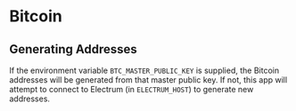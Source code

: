 # Bitcoin

## Generating Addresses

If the environment variable `BTC_MASTER_PUBLIC_KEY` is supplied, the Bitcoin addresses will be generated from that master public key. If not, this app will attempt to connect to Electrum (in `ELECTRUM_HOST`) to generate new addresses.
